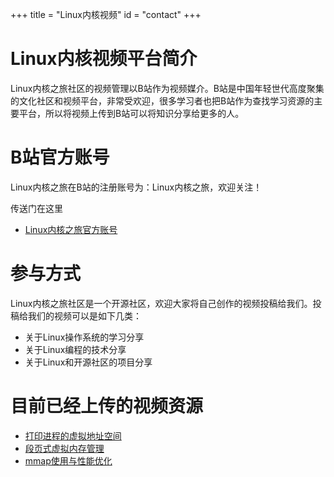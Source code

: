 +++
title = "Linux内核视频"
id = "contact"
+++

# Linux内核视频平台简介

Linux内核之旅社区的视频管理以B站作为视频媒介。B站是中国年轻世代高度聚集的文化社区和视频平台，非常受欢迎，很多学习者也把B站作为查找学习资源的主要平台，所以将视频上传到B站可以将知识分享给更多的人。

# B站官方账号

Linux内核之旅在B站的注册账号为：Linux内核之旅，欢迎关注！

传送门在这里


- [Linux内核之旅官方账号](https://space.bilibili.com/518970180?spm_id_from=333.788.b_765f7570696e666f.1)

# 参与方式

Linux内核之旅社区是一个开源社区，欢迎大家将自己创作的视频投稿给我们。投稿给我们的视频可以是如下几类：

- 关于Linux操作系统的学习分享
- 关于Linux编程的技术分享
- 关于Linux和开源社区的项目分享

# 目前已经上传的视频资源

- [打印进程的虚拟地址空间](https://www.bilibili.com/video/BV1Ua4y1x7sU?p=1)
- [段页式虚拟内存管理](https://www.bilibili.com/video/BV1Ua4y1x7sU?p=2)
- [mmap使用与性能优化](https://www.bilibili.com/video/BV1Ua4y1x7sU?p=3)